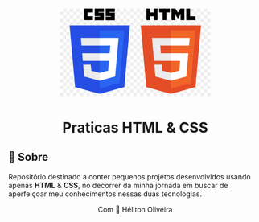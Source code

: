 <h1 align="center">
  <img src=".github/logo.png" width="300" />
</h1>

<h1 align="center">Praticas HTML & CSS</h1>

## 📃 Sobre

Repositório destinado a conter pequenos projetos desenvolvidos 
usando apenas **HTML** & **CSS**, no decorrer da minha jornada em buscar de aperfeiçoar meu conhecimentos nessas duas tecnologias.

<p align="center">Com 💙 Héliton Oliveira</p>